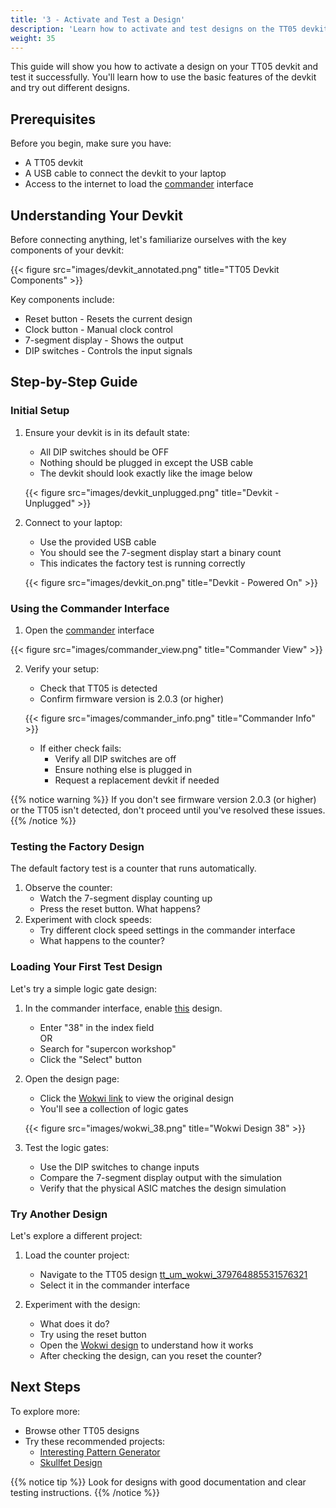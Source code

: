 ```yaml
---
title: '3 - Activate and Test a Design'
description: 'Learn how to activate and test designs on the TT05 devkit'
weight: 35
---
```


This guide will show you how to activate a design on your TT05 devkit and test it successfully. You'll learn how to use the basic features of the devkit and try out different designs.

## Prerequisites

Before you begin, make sure you have:

* A TT05 devkit
* A USB cable to connect the devkit to your laptop
* Access to the internet to load the [commander](https://commander.tinytapeout.com/) interface

## Understanding Your Devkit

Before connecting anything, let's familiarize ourselves with the key components of your devkit:

{{< figure src="images/devkit_annotated.png" title="TT05 Devkit Components" >}}

Key components include:
* Reset button - Resets the current design
* Clock button - Manual clock control
* 7-segment display - Shows the output
* DIP switches - Controls the input signals

## Step-by-Step Guide

### Initial Setup

1. Ensure your devkit is in its default state:
   * All DIP switches should be OFF
   * Nothing should be plugged in except the USB cable
   * The devkit should look exactly like the image below

   {{< figure src="images/devkit_unplugged.png" title="Devkit - Unplugged" >}}

2. Connect to your laptop:
   * Use the provided USB cable
   * You should see the 7-segment display start a binary count
   * This indicates the factory test is running correctly

   {{< figure src="images/devkit_on.png" title="Devkit - Powered On" >}}


   

### Using the Commander Interface

1. Open the [commander](https://commander.tinytapeout.com/) interface

{{< figure src="images/commander_view.png" title="Commander View" >}}

2. Verify your setup:
   * Check that TT05 is detected
   * Confirm firmware version is 2.0.3 (or higher)

   {{< figure src="images/commander_info.png" title="Commander Info" >}}

   * If either check fails:
     * Verify all DIP switches are off
     * Ensure nothing else is plugged in
     * Request a replacement devkit if needed

{{% notice warning %}}
If you don't see firmware version 2.0.3 (or higher) or the TT05 isn't detected, don't proceed until you've resolved these issues.
{{% /notice %}}

### Testing the Factory Design

The default factory test is a counter that runs automatically.

1. Observe the counter:
   * Watch the 7-segment display counting up
   * Press the reset button. What happens?
2. Experiment with clock speeds:
   * Try different clock speed settings in the commander interface
   * What happens to the counter?

### Loading Your First Test Design

Let's try a simple logic gate design:

1. In the commander interface, enable [this](https://tinytapeout.com/runs/tt05/tt_um_wokwi_380409488188706817) design.
   * Enter "38" in the index field \
   OR
   * Search for "supercon workshop"
   * Click the "Select" button

2. Open the design page:
   * Click the [Wokwi link](https://wokwi.com/projects/380409488188706817) to view the original design
   * You'll see a collection of logic gates

   {{< figure src="images/wokwi_38.png" title="Wokwi Design 38" >}}

3. Test the logic gates:
   * Use the DIP switches to change inputs
   * Compare the 7-segment display output with the simulation
   * Verify that the physical ASIC matches the design simulation

### Try Another Design

Let's explore a different project:

1. Load the counter project:
   * Navigate to the TT05 design [tt_um_wokwi_379764885531576321](https://tinytapeout.com/runs/tt05/tt_um_wokwi_379764885531576321)
   * Select it in the commander interface

2. Experiment with the design:
   * What does it do?
   * Try using the reset button
   * Open the [Wokwi design](https://wokwi.com/projects/379764885531576321) to understand how it works
   * After checking the design, can you reset the counter?

## Next Steps

To explore more:

* Browse other TT05 designs
* Try these recommended projects:
  * [Interesting Pattern Generator](https://tinytapeout.com/runs/tt05/tt_um_wokwi_380412382001715201)
  * [Skullfet Design](https://tinytapeout.com/runs/tt05/tt_um_urish_skullfet)

{{% notice tip %}}
Look for designs with good documentation and clear testing instructions.
{{% /notice %}}
